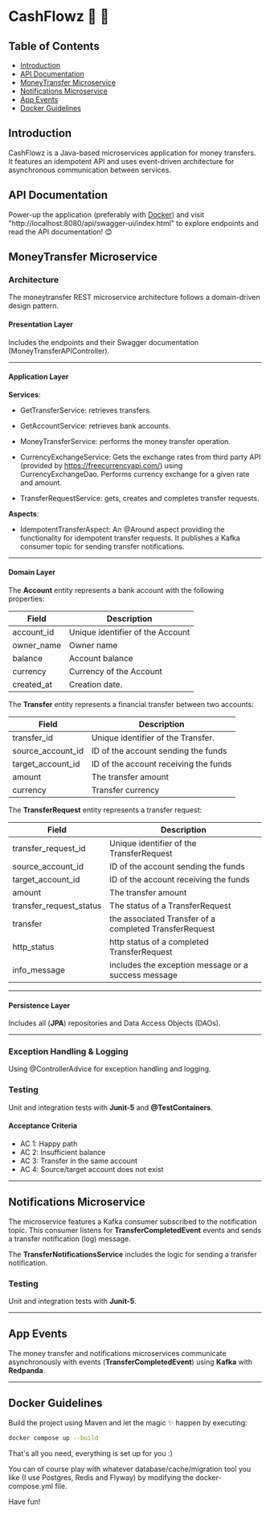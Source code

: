 # CashFlowz 💸 💸

## Table of Contents

- [Introduction](#introduction)
- [API Documentation](#API-Documentation)
- [MoneyTransfer Microservice](#moneytransfer-microservice)
- [Notifications Microservice](#notifications-microservice)
- [App Events](#app-events)
- [Docker Guidelines](#docker-guidelines)

## Introduction

CashFlowz is a Java-based microservices application for money transfers. It features an idempotent API and uses event-driven architecture for asynchronous communication between services.

## API Documentation
Power-up the application (preferably with [Docker](#docker)) and
visit "http://localhost:8080/api/swagger-ui/index.html" to explore endpoints and  read the API documentation! 😊

## MoneyTransfer Microservice
### Architecture
The moneytransfer REST microservice architecture follows a domain-driven design pattern.


#### Presentation Layer
Includes the endpoints and their Swagger documentation (MoneyTransferAPIController).
___
#### Application Layer
**Services**:

- GetTransferService: retrieves transfers.

- GetAccountService: retrieves bank accounts.

- MoneyTransferService: performs the money transfer operation.

- CurrencyExchangeService: Gets the exchange rates from third party API (provided by https://freecurrencyapi.com/) using CurrencyExchangeDao. Performs currency exchange for a given rate and amount.

- TransferRequestService: gets, creates and completes transfer requests.

**Aspects**: 

- IdempotentTransferAspect: An @Around aspect providing the functionality for idempotent transfer requests. It publishes a Kafka consumer topic for sending transfer notifications. 
___
#### Domain Layer

The **Account** entity represents a bank account with the following properties:

| Field      | Description                      |      
|------------|----------------------------------|      
| account_id | Unique identifier of the Account |      
| owner_name | Owner name                       |      
| balance    | Account balance                  |     
| currency   | Currency of the Account          |                   
| created_at | Creation date.                   |      

The **Transfer** entity represents a financial transfer between two accounts:

| Field             | Description                           |         
|-------------------|---------------------------------------|         
| transfer_id       | Unique identifier of the Transfer.    |         
| source_account_id | ID of the account sending the funds   |         
| target_account_id | ID of the account receiving the funds |        
| amount            | The transfer amount                   |         
| currency          | Transfer currency                     |         

The **TransferRequest** entity represents a transfer request:

| Field                   | Description                                            | 
|-------------------------|--------------------------------------------------------| 
| transfer_request_id     | Unique identifier of the TransferRequest               | 
| source_account_id       | ID of the account sending the funds                    | 
| target_account_id       | ID of the account receiving the funds                  | 
| amount                  | The transfer amount                                    | 
| transfer_request_status | The status of a TransferRequest                        |
| transfer                | the associated Transfer of a completed TransferRequest | 
| http_status             | http status of a completed TransferRequest             | 
| info_message            | includes the exception message or a success message    | 
___
#### Persistence Layer
Includes all (**JPA**) repositories and Data Access Objects (DAOs).

---
###  Exception Handling & Logging
Using @ControllerAdvice for exception handling and logging.

### Testing
Unit and integration tests with **Junit-5** and **@TestContainers**.
#### Acceptance Criteria

- AC 1: Happy path
- AC 2: Insufficient balance
- AC 3: Transfer in the same account
- AC 4: Source/target account does not exist
___
## Notifications Microservice
The microservice features a Kafka consumer subscribed to the notification topic. This consumer listens for **TransferCompletedEvent** events and sends a transfer notification (log) message.

The **TransferNotificationsService** includes the logic for sending a transfer notification.


### Testing
Unit and integration tests with **Junit-5**.
____
## App Events
The money transfer and notifications microservices communicate asynchronously with events (**TransferCompletedEvent**) using **Kafka** with **Redpanda**.
___
## Docker Guidelines

Build the project using Maven and let the magic ✨ happen by executing:

````bash
docker compose up --build
````

That's all you need, everything is set up for you :)

You can of course play with whatever database/cache/migration tool you like (I use Postgres, Redis and Flyway) by
modifying the docker-compose.yml file.

Have fun! 
